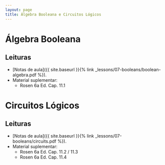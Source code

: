 ```yaml
---
layout: page
title: Álgebra Booleana e Circuitos Lógicos
---
```


# Álgebra Booleana

## Leituras

- [Notas de aula]({{ site.baseurl }}{% link _lessons/07-booleans/boolean-algebra.pdf %}).
- Material suplementar:
  - Rosen 6a Ed. Cap. 11.1

# Circuitos Lógicos

## Leituras

- [Notas de aula]({{ site.baseurl }}{% link _lessons/07-booleans/circuits.pdf %}).
- Material suplementar:
  - Rosen 6a Ed. Cap. 11.2 / 11.3
  - Rosen 6a Ed. Cap. 11.4
